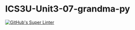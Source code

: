 # ICS3U-Unit3-07-grandma-py

[![GitHub's Super Linter](https://github.com/Rohnin-Barrette/ICS3U-Unit3-07-grandma-py/workflows/GitHub's%20Super%20Linter/badge.svg)](https://github.com/Rohnin-Barrette/ICS3U-Unit3-07-grandma-py/actions)

